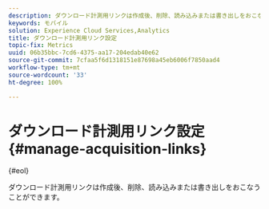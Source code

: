 ```yaml
---
description: ダウンロード計測用リンクは作成後、削除、読み込みまたは書き出しをおこなうことができます。
keywords: モバイル
solution: Experience Cloud Services,Analytics
title: ダウンロード計測用リンク設定
topic-fix: Metrics
uuid: 06b35bbc-7cd6-4375-aa17-204edab40e62
source-git-commit: 7cfaa5f6d1318151e87698a45eb6006f7850aad4
workflow-type: tm+mt
source-wordcount: '33'
ht-degree: 100%

---
```



# ダウンロード計測用リンク設定{#manage-acquisition-links}

{#eol}

ダウンロード計測用リンクは作成後、削除、読み込みまたは書き出しをおこなうことができます。

